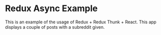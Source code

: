 # Redux Async Example
This is an example of the usage of Redux + Redux Thunk + React. This app displays a couple of posts with a subreddit given.
